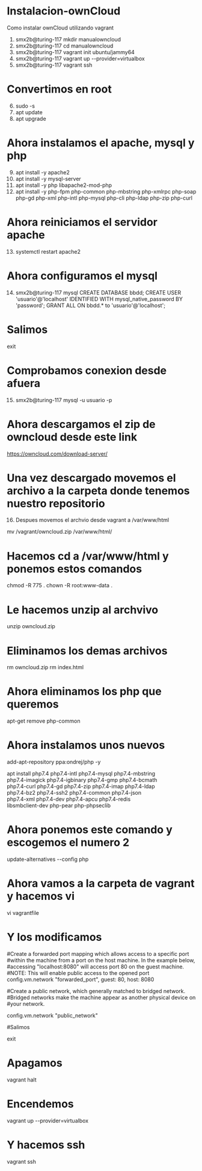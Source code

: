 # Instalacion-ownCloud
Como instalar ownCloud utilizando vagrant

1. smx2b@turing-117 mkdir manualowncloud
2. smx2b@turing-117 cd manualowncloud
3. smx2b@turing-117 vagrant init ubuntu/jammy64
4. smx2b@turing-117 vagrant up --provider=virtualbox
5. smx2b@turing-117 vagrant ssh
# Convertimos en root 
6. sudo -s
7. apt update
8. apt upgrade
# Ahora instalamos el apache, mysql y php 
9. apt install -y apache2
10. apt install -y mysql-server
11. apt install -y php libapache2-mod-php
12. apt install -y php-fpm php-common php-mbstring php-xmlrpc php-soap php-gd php-xml php-intl php-mysql php-cli php-ldap php-zip php-curl
# Ahora reiniciamos el servidor apache
13. systemctl restart apache2
# Ahora configuramos el mysql
14. smx2b@turing-117 mysql
CREATE DATABASE bbdd;
CREATE USER 'usuario'@'localhost' IDENTIFIED WITH mysql_native_password BY 'password';
GRANT ALL ON bbdd.* to 'usuario'@'localhost';
# Salimos
exit
# Comprobamos conexion desde afuera
15. smx2b@turing-117 mysql -u usuario -p 
# Ahora descargamos el zip de owncloud desde este link
https://owncloud.com/download-server/
# Una vez descargado movemos el archivo a la carpeta donde tenemos nuestro repositorio
16. Despues movemos el archvio desde vagrant a /var/www/html

mv /vagrant/owncloud.zip /var/www/html/

# Hacemos cd a /var/www/html y ponemos estos comandos

chmod -R 775 .
chown -R root:www-data .

# Le hacemos unzip al archvivo

unzip owncloud.zip

# Eliminamos los demas archivos

rm owncloud.zip
rm index.html

# Ahora eliminamos los php que queremos

apt-get remove php-common

# Ahora instalamos unos nuevos

add-apt-repository ppa:ondrej/php -y

apt install php7.4 php7.4-intl php7.4-mysql php7.4-mbstring \
       php7.4-imagick php7.4-igbinary php7.4-gmp php7.4-bcmath \
       php7.4-curl php7.4-gd php7.4-zip php7.4-imap php7.4-ldap \
       php7.4-bz2 php7.4-ssh2 php7.4-common php7.4-json \
       php7.4-xml php7.4-dev php7.4-apcu php7.4-redis \
       libsmbclient-dev php-pear php-phpseclib

# Ahora ponemos este comando y escogemos el numero 2

update-alternatives --config php

# Ahora vamos a la carpeta de vagrant y hacemos vi

vi vagrantfile

# Y los modificamos

#Create a forwarded port mapping which allows access to a specific port
#within the machine from a port on the host machine. In the example below,
#accessing "localhost:8080" will access port 80 on the guest machine.
#NOTE: This will enable public access to the opened port
config.vm.network "forwarded_port", guest: 80, host: 8080

#Create a public network, which generally matched to bridged network.
#Bridged networks make the machine appear as another physical device on
#your network.

config.vm.network "public_network"

#Salimos

exit

# Apagamos

vagrant halt

# Encendemos

vagrant up --provider=virtualbox

# Y hacemos ssh

vagrant ssh
